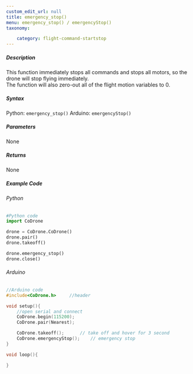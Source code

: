```yaml
---
custom_edit_url: null
title: emergency_stop()
menu: emergency_stop() / emergencyStop()
taxonomy:

	category: flight-command-startstop
---
```


##### Description

This function immediately stops all commands and stops all motors, so the drone will stop flying immediately. <br />
The function will also zero-out all of the flight motion variables to 0.


##### Syntax
Python: ```emergency_stop()```
Arduino: ```emergencyStop()```

##### Parameters

None

##### Returns

None

##### Example Code
###### Python
```python
#Python code
import CoDrone

drone = CoDrone.CoDrone()
drone.pair()
drone.takeoff()

drone.emergency_stop()
drone.close()
```

###### Arduino
```c
//Arduino code
#include<CoDrone.h>     //header

void setup(){
    //open serial and connect
    CoDrone.begin(115200);
    CoDrone.pair(Nearest);

    CoDrone.takeoff();      // take off and hover for 3 second
    CoDrone.emergencyStop();    // emergency stop   
}

void loop(){

}
```